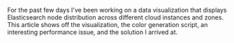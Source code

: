 For the past few days I've been working on a data visualization that displays Elasticsearch node distribution across different cloud instances and zones. This article shows off the visualization, the color generation script, an interesting performance issue, and the solution I arrived at.
